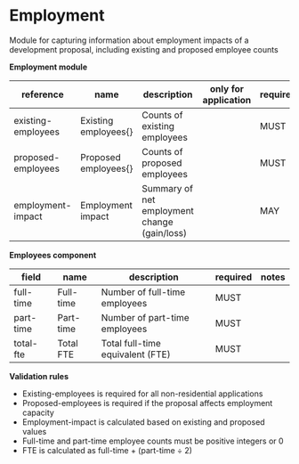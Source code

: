 # Employment

Module for capturing information about employment impacts of a development 
proposal, including existing and proposed employee counts


**Employment module**

| reference | name | description | only for application | requirement | notes |
| --- | --- | --- | --- | --- | --- |
| existing-employees | Existing employees{} | Counts of existing employees |  | MUST |  |
| proposed-employees | Proposed employees{} | Counts of proposed employees |  | MUST |  |
| employment-impact | Employment impact | Summary of net employment change (gain/loss) |  | MAY |  |


**Employees component**

field | name | description | required | notes
-- | -- | -- | -- | --
full-time | Full-time | Number of full-time employees | MUST | 
part-time | Part-time | Number of part-time employees | MUST | 
total-fte | Total FTE | Total full-time equivalent (FTE) | MUST | 

**Validation rules**

- Existing-employees is required for all non-residential applications
- Proposed-employees is required if the proposal affects employment capacity
- Employment-impact is calculated based on existing and proposed values
- Full-time and part-time employee counts must be positive integers or 0
- FTE is calculated as full-time + (part-time ÷ 2)